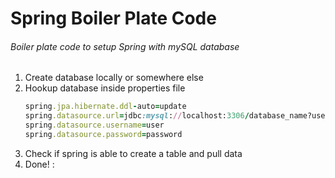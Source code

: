 # Spring Boiler Plate Code
###### Boiler plate code to setup Spring with mySQL database 
1) Create database locally or somewhere else
2) Hookup database inside properties file
    ```ruby
    spring.jpa.hibernate.ddl-auto=update
    spring.datasource.url=jdbc:mysql://localhost:3306/database_name?useSSL=false
    spring.datasource.username=user
    spring.datasource.password=password
    ```
3) Check if spring is able to create a table and pull data
4) Done!
:
